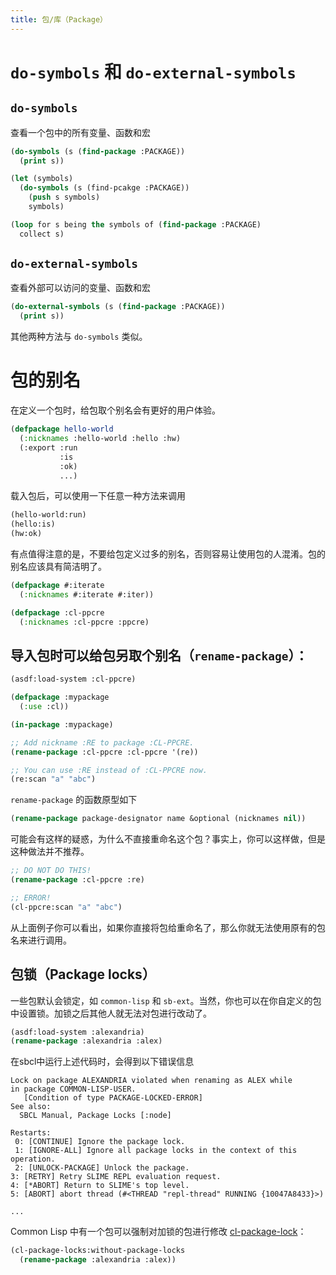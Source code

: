 ```yaml
---
title: 包/库（Package）
---
```


# `do-symbols` 和 `do-external-symbols`

## `do-symbols`

查看一个包中的所有变量、函数和宏

~~~lisp
(do-symbols (s (find-package :PACKAGE))
  (print s))
~~~

~~~lisp
(let (symbols)
  (do-symbols (s (find-pcakge :PACKAGE))
    (push s symbols)
	symbols)
~~~

~~~lisp
(loop for s being the symbols of (find-package :PACKAGE)
  collect s)
~~~

## `do-external-symbols`

查看外部可以访问的变量、函数和宏

~~~lisp
(do-external-symbols (s (find-package :PACKAGE))
  (print s))
~~~

其他两种方法与 `do-symbols` 类似。

# 包的别名

在定义一个包时，给包取个别名会有更好的用户体验。

~~~lisp
(defpackage hello-world
  (:nicknames :hello-world :hello :hw)
  (:export :run
           :is
		   :ok)
		   ...)
~~~

载入包后，可以使用一下任意一种方法来调用

~~~lisp
(hello-world:run)
(hello:is)
(hw:ok)
~~~

有点值得注意的是，不要给包定义过多的别名，否则容易让使用包的人混淆。包的别名应该具有简洁明了。

~~~lisp
(defpackage #:iterate
  (:nicknames #:iterate #:iter))

(defpackage :cl-ppcre
  (:nicknames :cl-ppcre :ppcre)
~~~

## 导入包时可以给包另取个别名（`rename-package`）：

~~~lisp
(asdf:load-system :cl-ppcre)

(defpackage :mypackage
  (:use :cl))

(in-package :mypackage)

;; Add nickname :RE to package :CL-PPCRE.
(rename-package :cl-ppcre :cl-ppcre '(re))

;; You can use :RE instead of :CL-PPCRE now.
(re:scan "a" "abc")
~~~

`rename-package` 的函数原型如下

~~~lisp
(rename-package package-designator name &optional (nicknames nil))
~~~

可能会有这样的疑惑，为什么不直接重命名这个包？事实上，你可以这样做，但是这种做法并不推荐。

~~~lisp
;; DO NOT DO THIS!
(rename-package :cl-ppcre :re)

;; ERROR!
(cl-ppcre:scan "a" "abc")
~~~

从上面例子你可以看出，如果你直接将包给重命名了，那么你就无法使用原有的包名来进行调用。

## 包锁（Package locks）

一些包默认会锁定，如 `common-lisp` 和 `sb-ext`。当然，你也可以在你自定义的包中设置锁。加锁之后其他人就无法对包进行改动了。

~~~lisp
(asdf:load-system :alexandria)
(rename-package :alexandria :alex)
~~~

在sbcl中运行上述代码时，会得到以下错误信息
~~~
Lock on package ALEXANDRIA violated when renaming as ALEX while
in package COMMON-LISP-USER.
   [Condition of type PACKAGE-LOCKED-ERROR]
See also:
  SBCL Manual, Package Locks [:node]

Restarts:
 0: [CONTINUE] Ignore the package lock.
 1: [IGNORE-ALL] Ignore all package locks in the context of this operation.
 2: [UNLOCK-PACKAGE] Unlock the package.
3: [RETRY] Retry SLIME REPL evaluation request.
4: [*ABORT] Return to SLIME's top level.
5: [ABORT] abort thread (#<THREAD "repl-thread" RUNNING {10047A8433}>)

...
~~~

Common Lisp 中有一个包可以强制对加锁的包进行修改 [cl-package-lock](https://www.cliki.net/CL-PACKAGE-LOCKS)：

~~~lisp
(cl-package-locks:without-package-locks
  (rename-package :alexandria :alex))
~~~